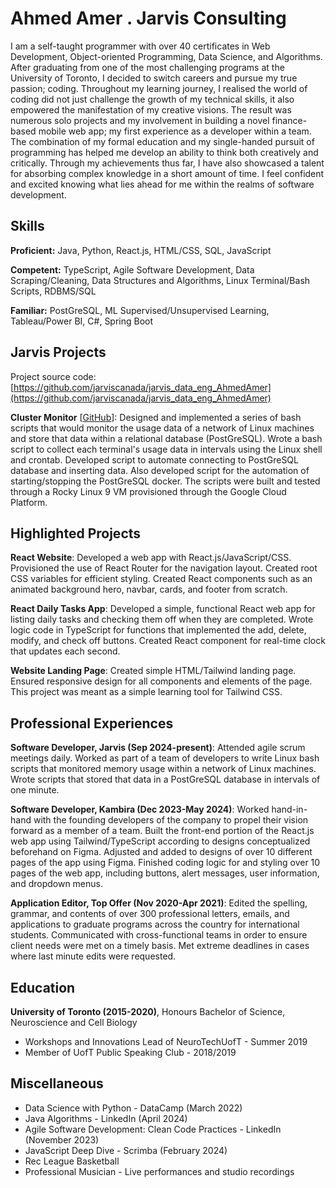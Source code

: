 # Ahmed Amer . Jarvis Consulting

I am a self-taught programmer with over 40 certificates in Web Development, Object-oriented Programming, Data Science, and Algorithms. After graduating from one of the most challenging programs at the University of Toronto, I decided to switch careers and pursue my true passion; coding. Throughout my learning journey, I realised the world of coding did not just challenge the growth of my technical skills, it also empowered the manifestation of my creative visions. The result was numerous solo projects and my involvement in building a novel finance-based mobile web app; my first experience as a developer within a team. The combination of my formal education and my single-handed pursuit of programming has helped me develop an ability to think both creatively and critically. Through my achievements thus far, I have also showcased a talent for absorbing complex knowledge in a short amount of time. I feel confident and excited knowing what lies ahead for me within the realms of software development.

## Skills

**Proficient:** Java, Python, React.js, HTML/CSS, SQL, JavaScript

**Competent:** TypeScript, Agile Software Development, Data Scraping/Cleaning, Data Structures and Algorithms, Linux Terminal/Bash Scripts, RDBMS/SQL

**Familiar:** PostGreSQL, ML Supervised/Unsupervised Learning, Tableau/Power BI, C#, Spring Boot

## Jarvis Projects

Project source code: [https://github.com/jarviscanada/jarvis_data_eng_AhmedAmer](https://github.com/jarviscanada/jarvis_data_eng_AhmedAmer)


**Cluster Monitor** [[GitHub](https://github.com/jarviscanada/jarvis_data_eng_AhmedAmer/tree/master/linux_sql)]: Designed and implemented a series of bash scripts that would monitor the usage data of a network of Linux machines and store that data within a relational database (PostGreSQL). Wrote a bash script to collect each terminal's usage data in intervals using the Linux shell and crontab. Developed script to automate connecting to PostGreSQL database and inserting data. Also developed script for the automation of starting/stopping the PostGreSQL docker. The scripts were built and tested through a Rocky Linux 9 VM provisioned through the Google Cloud Platform.


## Highlighted Projects
**React Website**: Developed a web app with React.js/JavaScript/CSS. Provisioned the use of React Router for the navigation layout. Created root CSS variables for efficient styling. Created React components such as an animated background hero, navbar, cards, and footer from scratch.

**React Daily Tasks App**: Developed a simple, functional React web app for listing daily tasks and checking them off when they are completed. Wrote logic code in TypeScript for functions that implemented the add, delete, modify, and check off buttons. Created React component for real-time clock that updates each second.

**Website Landing Page**: Created simple HTML/Tailwind landing page. Ensured responsive design for all components and elements of the page. This project was meant as a simple learning tool for Tailwind CSS.


## Professional Experiences

**Software Developer, Jarvis (Sep 2024-present)**: Attended agile scrum meetings daily. Worked as part of a team of developers to write Linux bash scripts that monitored memory usage within a network of Linux machines. Wrote scripts that stored that data in a PostGreSQL database in intervals of one minute.

**Software Developer, Kambira (Dec 2023-May 2024)**: Worked hand-in-hand with the founding developers of the company to propel their vision forward as a member of a team. Built the front-end portion of the React.js web app using Tailwind/TypeScript according to designs conceptualized beforehand on Figma. Adjusted and added to designs of over 10 different pages of the app using Figma. Finished coding logic for and styling over 10 pages of the web app, including buttons, alert messages, user information, and dropdown menus.

**Application Editor, Top Offer (Nov 2020-Apr 2021)**: Edited the spelling, grammar, and contents of over 300 professional letters, emails, and applications to graduate programs across the country for international students. Communicated with cross-functional teams in order to ensure client needs were met on a timely basis. Met extreme deadlines in cases where last minute edits were requested.


## Education
**University of Toronto (2015-2020)**, Honours Bachelor of Science, Neuroscience and Cell Biology
- Workshops and Innovations Lead of NeuroTechUofT - Summer 2019
- Member of UofT Public Speaking Club - 2018/2019


## Miscellaneous
- Data Science with Python - DataCamp (March 2022)
- Java Algorithms - LinkedIn (April 2024)
- Agile Software Development: Clean Code Practices - LinkedIn (November 2023)
- JavaScript Deep Dive - Scrimba (February 2024)
- Rec League Basketball
- Professional Musician - Live performances and studio recordings